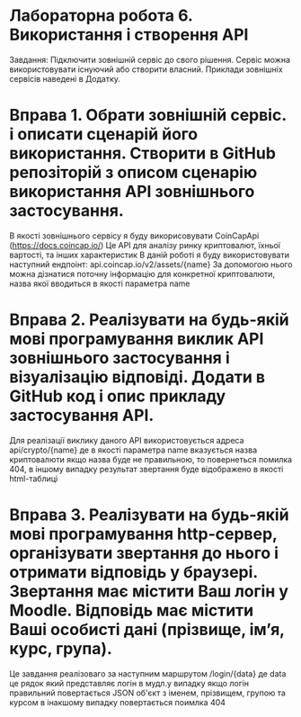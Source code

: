 # Лабораторна робота 6. Використання і створення API
Завдання: Підключити зовнішній сервіс до свого рішення. Сервіс можна використовувати існуючий або створити власний. Приклади зовнішніх сервісів наведені в Додатку.

# Вправа 1. Обрати зовнішній сервіс. і описати сценарій його використання. Створити в GitHub репозіторій з описом сценарію використання API зовнішнього застосування.
В якості зовнішнього сервісу я буду викорисовувати CoinCapApi (https://docs.coincap.io/) Це API для аналізу ринку криптовалют, їхньої вартості, та інших характеристик В даній роботі я буду використовувати наступний ендпоінт: api.coincap.io/v2/assets/{name} За допомогою нього можна дізнатися поточну інформацію для конкретної криптовалюти, назва якої вводиться в якості параметра name

# Вправа 2. Реалізувати на будь-якій мові програмування виклик API зовнішнього застосування і візуалізацію відповіді. Додати в GitHub код і опис прикладу застосування API.

Для реалізації виклику даного API використовується адреса api/crypto/{name} де в якості параметра name вказується назва криптовалюти якщо назва буде не правильною, то повернеться помилка 404, в іншому випадку результат звертання буде відображено в якості html-таблиці


# Вправа 3. Реалізувати на будь-якій мові програмування http-сервер, організувати звертання до нього і отримати відповідь у браузері. Звертання має містити Ваш логін у Moodle. Відповідь має містити Ваші особисті дані (прізвище, ім’я, курс, група).

Це завдання реалізоваго за наступним маршрутом /login/{data} де data це рядок який представляє логін в мудл.у випадку якщо логін правильний повертається JSON об'єкт з іменем, прізвищем, групою та курсом в інакшому випадку повертається поимлка 404
